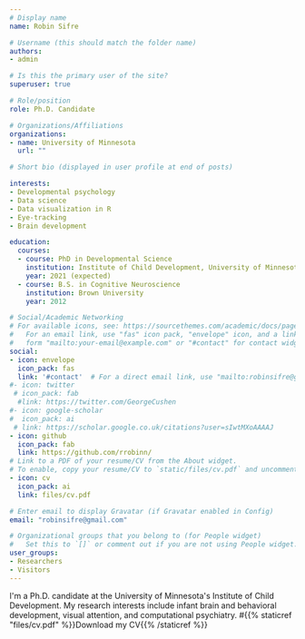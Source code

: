 ```yaml
---
# Display name
name: Robin Sifre

# Username (this should match the folder name)
authors:
- admin

# Is this the primary user of the site?
superuser: true

# Role/position
role: Ph.D. Candidate

# Organizations/Affiliations
organizations:
- name: University of Minnesota
  url: ""

# Short bio (displayed in user profile at end of posts)

interests:
- Developmental psychology
- Data science
- Data visualization in R
- Eye-tracking
- Brain development

education:
  courses:
  - course: PhD in Developmental Science
    institution: Institute of Child Development, University of Minnesota
    year: 2021 (expected)
  - course: B.S. in Cognitive Neuroscience
    institution: Brown University
    year: 2012

# Social/Academic Networking
# For available icons, see: https://sourcethemes.com/academic/docs/page-builder/#icons
#   For an email link, use "fas" icon pack, "envelope" icon, and a link in the
#   form "mailto:your-email@example.com" or "#contact" for contact widget.
social:
- icon: envelope
  icon_pack: fas
  link: '#contact'  # For a direct email link, use "mailto:robinsifre@gmail.com".
#- icon: twitter
 # icon_pack: fab
  #link: https://twitter.com/GeorgeCushen
#- icon: google-scholar
#  icon_pack: ai
 # link: https://scholar.google.co.uk/citations?user=sIwtMXoAAAAJ
- icon: github
  icon_pack: fab
  link: https://github.com/rrobinn/
# Link to a PDF of your resume/CV from the About widget.
# To enable, copy your resume/CV to `static/files/cv.pdf` and uncomment the lines below.
- icon: cv
  icon_pack: ai
  link: files/cv.pdf

# Enter email to display Gravatar (if Gravatar enabled in Config)
email: "robinsifre@gmail.com"

# Organizational groups that you belong to (for People widget)
#   Set this to `[]` or comment out if you are not using People widget.
user_groups:
- Researchers
- Visitors
---
```


I'm a Ph.D. candidate at the University of Minnesota's Institute of Child Development. My research interests include infant brain and behavioral development, visual attention, and computational psychiatry.
#{{% staticref "files/cv.pdf" %}}Download my CV{{% /staticref %}}



